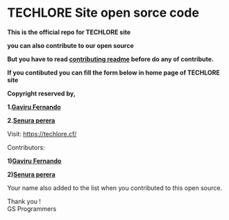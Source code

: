 # TECHLORE Site open sorce code
**This is the official repo for TECHLORE site**

**you can also contribute to our open source**

**But you have to read <a href="https://github.com/GSprogrammers/TECHLORE/blob/main/How%20to%20contribute.md">contributing readme</a> before do any of contribute.**

**If you contibuted you can fill the form below in home page of TECHLORE site**

**Copyright reserved by,**

**1.[Gaviru Fernando](https://github.com/GAVIFDO)**
  
**2.[Senura perera](https://github.com/senura-47802)**

Visit: https://techlore.cf/

Contributors:

**1)[Gaviru Fernando](https://github.com/GAVIFDO)**
  
**2)[Senura perera](https://github.com/senura-47802)**

Your name also added to the list when you contributed to this open source.

Thank you !<br>
GS Programmers
